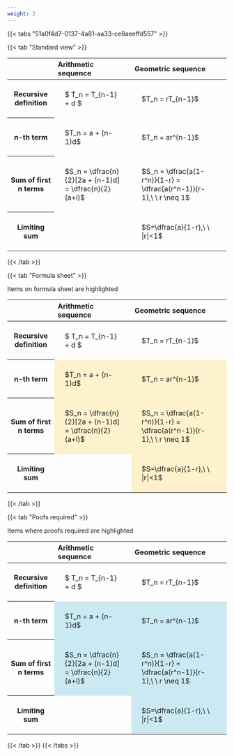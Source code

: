 ```yaml
---
weight: 2
---
```


{{< tabs "51a0f4d7-0137-4a81-aa33-ce8aeeffd557" >}}

{{< tab "Standard view" >}}

<style type="text/css">
#T_25227 th.col_heading {
  text-align: left;
  font-size: 1em;
}
#T_25227 td {
  text-align: left;
  font-size: 1em;
  padding: 1.5em;
}
</style>
<table id="T_25227">
  <thead>
    <tr>
      <th class="blank level0" >&nbsp;</th>
      <th id="T_25227_level0_col0" class="col_heading level0 col0" >Arithmetic sequence</th>
      <th id="T_25227_level0_col1" class="col_heading level0 col1" >Geometric sequence</th>
    </tr>
  </thead>
  <tbody>
    <tr>
      <th id="T_25227_level0_row0" class="row_heading level0 row0" >Recursive definition</th>
      <td id="T_25227_row0_col0" class="data row0 col0" >$ T_n = T_{n-1} + d $</td>
      <td id="T_25227_row0_col1" class="data row0 col1" >$T_n = rT_{n-1}$</td>
    </tr>
    <tr>
      <th id="T_25227_level0_row1" class="row_heading level0 row1" >n-th term</th>
      <td id="T_25227_row1_col0" class="data row1 col0" >$T_n = a + (n-1)d$</td>
      <td id="T_25227_row1_col1" class="data row1 col1" >$T_n = ar^{n-1}$</td>
    </tr>
    <tr>
      <th id="T_25227_level0_row2" class="row_heading level0 row2" >Sum of first n terms</th>
      <td id="T_25227_row2_col0" class="data row2 col0" >$S_n = \dfrac{n}{2}[2a + (n-1)d] = \dfrac{n}{2}(a+l)$</td>
      <td id="T_25227_row2_col1" class="data row2 col1" >$S_n = \dfrac{a(1-r^n)}{1-r} = \dfrac{a(r^n-1)}{r-1},\ \  r \neq 1$</td>
    </tr>
    <tr>
      <th id="T_25227_level0_row3" class="row_heading level0 row3" >Limiting sum</th>
      <td id="T_25227_row3_col0" class="data row3 col0" ></td>
      <td id="T_25227_row3_col1" class="data row3 col1" >$S=\dfrac{a}{1-r},\ \ |r|<1$</td>
    </tr>
  </tbody>
</table>
{{< /tab >}}

{{< tab "Formula sheet" >}}

Items on formula sheet are highlighted 
<br>
<style type="text/css">
#T_570ec th.col_heading {
  text-align: left;
  font-size: 1em;
}
#T_570ec td {
  text-align: left;
  font-size: 1em;
  padding: 1.5em;
}
#T_570ec_row0_col0, #T_570ec_row0_col1, #T_570ec_row3_col0 {
  background-color: rgba(0,0,0,0);
}
#T_570ec_row1_col0, #T_570ec_row1_col1, #T_570ec_row2_col0, #T_570ec_row2_col1, #T_570ec_row3_col1 {
  background-color: rgba(255,194,10, 0.2);
}
</style>
<table id="T_570ec">
  <thead>
    <tr>
      <th class="blank level0" >&nbsp;</th>
      <th id="T_570ec_level0_col0" class="col_heading level0 col0" >Arithmetic sequence</th>
      <th id="T_570ec_level0_col1" class="col_heading level0 col1" >Geometric sequence</th>
    </tr>
  </thead>
  <tbody>
    <tr>
      <th id="T_570ec_level0_row0" class="row_heading level0 row0" >Recursive definition</th>
      <td id="T_570ec_row0_col0" class="data row0 col0" >$ T_n = T_{n-1} + d $</td>
      <td id="T_570ec_row0_col1" class="data row0 col1" >$T_n = rT_{n-1}$</td>
    </tr>
    <tr>
      <th id="T_570ec_level0_row1" class="row_heading level0 row1" >n-th term</th>
      <td id="T_570ec_row1_col0" class="data row1 col0" >$T_n = a + (n-1)d$</td>
      <td id="T_570ec_row1_col1" class="data row1 col1" >$T_n = ar^{n-1}$</td>
    </tr>
    <tr>
      <th id="T_570ec_level0_row2" class="row_heading level0 row2" >Sum of first n terms</th>
      <td id="T_570ec_row2_col0" class="data row2 col0" >$S_n = \dfrac{n}{2}[2a + (n-1)d] = \dfrac{n}{2}(a+l)$</td>
      <td id="T_570ec_row2_col1" class="data row2 col1" >$S_n = \dfrac{a(1-r^n)}{1-r} = \dfrac{a(r^n-1)}{r-1},\ \  r \neq 1$</td>
    </tr>
    <tr>
      <th id="T_570ec_level0_row3" class="row_heading level0 row3" >Limiting sum</th>
      <td id="T_570ec_row3_col0" class="data row3 col0" ></td>
      <td id="T_570ec_row3_col1" class="data row3 col1" >$S=\dfrac{a}{1-r},\ \ |r|<1$</td>
    </tr>
  </tbody>
</table>
{{< /tab >}}

{{< tab "Poofs required" >}}

Items where proofs required are highlighted 
<br>
<style type="text/css">
#T_49918 th.col_heading {
  text-align: left;
  font-size: 1em;
}
#T_49918 td {
  text-align: left;
  font-size: 1em;
  padding: 1.5em;
}
#T_49918_row0_col0, #T_49918_row0_col1, #T_49918_row3_col0 {
  background-color: rgba(0,0,0,0);
}
#T_49918_row1_col0, #T_49918_row1_col1, #T_49918_row2_col0, #T_49918_row2_col1, #T_49918_row3_col1 {
  background-color: rgba(0,150,200, 0.2);
}
</style>
<table id="T_49918">
  <thead>
    <tr>
      <th class="blank level0" >&nbsp;</th>
      <th id="T_49918_level0_col0" class="col_heading level0 col0" >Arithmetic sequence</th>
      <th id="T_49918_level0_col1" class="col_heading level0 col1" >Geometric sequence</th>
    </tr>
  </thead>
  <tbody>
    <tr>
      <th id="T_49918_level0_row0" class="row_heading level0 row0" >Recursive definition</th>
      <td id="T_49918_row0_col0" class="data row0 col0" >$ T_n = T_{n-1} + d $</td>
      <td id="T_49918_row0_col1" class="data row0 col1" >$T_n = rT_{n-1}$</td>
    </tr>
    <tr>
      <th id="T_49918_level0_row1" class="row_heading level0 row1" >n-th term</th>
      <td id="T_49918_row1_col0" class="data row1 col0" >$T_n = a + (n-1)d$</td>
      <td id="T_49918_row1_col1" class="data row1 col1" >$T_n = ar^{n-1}$</td>
    </tr>
    <tr>
      <th id="T_49918_level0_row2" class="row_heading level0 row2" >Sum of first n terms</th>
      <td id="T_49918_row2_col0" class="data row2 col0" >$S_n = \dfrac{n}{2}[2a + (n-1)d] = \dfrac{n}{2}(a+l)$</td>
      <td id="T_49918_row2_col1" class="data row2 col1" >$S_n = \dfrac{a(1-r^n)}{1-r} = \dfrac{a(r^n-1)}{r-1},\ \  r \neq 1$</td>
    </tr>
    <tr>
      <th id="T_49918_level0_row3" class="row_heading level0 row3" >Limiting sum</th>
      <td id="T_49918_row3_col0" class="data row3 col0" ></td>
      <td id="T_49918_row3_col1" class="data row3 col1" >$S=\dfrac{a}{1-r},\ \ |r|<1$</td>
    </tr>
  </tbody>
</table>
{{< /tab >}}
{{< /tabs >}}